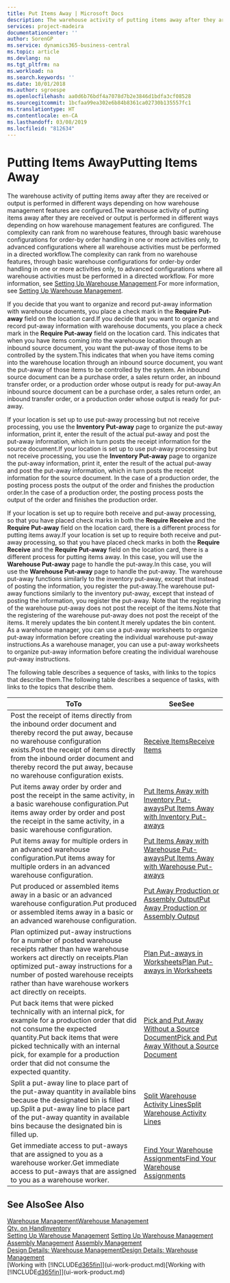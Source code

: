```yaml
---
title: Put Items Away | Microsoft Docs
description: The warehouse activity of putting items away after they are received or output is performed in different ways depending on how warehouse management features are configured.
services: project-madeira
documentationcenter: ''
author: SorenGP
ms.service: dynamics365-business-central
ms.topic: article
ms.devlang: na
ms.tgt_pltfrm: na
ms.workload: na
ms.search.keywords: ''
ms.date: 10/01/2018
ms.author: sgroespe
ms.openlocfilehash: aa0d6b76bdf4a7078d7b2e3846d1bdfa3cf08528
ms.sourcegitcommit: 1bcfaa99ea302e6b84b8361ca02730b135557fc1
ms.translationtype: HT
ms.contentlocale: en-CA
ms.lasthandoff: 03/08/2019
ms.locfileid: "812634"
---
```

# <a name="putting-items-away"></a><span data-ttu-id="d6c9b-103">Putting Items Away</span><span class="sxs-lookup"><span data-stu-id="d6c9b-103">Putting Items Away</span></span>
<span data-ttu-id="d6c9b-104">The warehouse activity of putting items away after they are received or output is performed in different ways depending on how warehouse management features are configured.</span><span class="sxs-lookup"><span data-stu-id="d6c9b-104">The warehouse activity of putting items away after they are received or output is performed in different ways depending on how warehouse management features are configured.</span></span> <span data-ttu-id="d6c9b-105">The complexity can rank from no warehouse features, through basic warehouse configurations for order-by order handling in one or more activities only, to advanced configurations where all warehouse activities must be performed in a directed workflow.</span><span class="sxs-lookup"><span data-stu-id="d6c9b-105">The complexity can rank from no warehouse features, through basic warehouse configurations for order-by order handling in one or more activities only, to advanced configurations where all warehouse activities must be performed in a directed workflow.</span></span> <span data-ttu-id="d6c9b-106">For more information, see [Setting Up Warehouse Management](warehouse-setup-warehouse.md).</span><span class="sxs-lookup"><span data-stu-id="d6c9b-106">For more information, see [Setting Up Warehouse Management](warehouse-setup-warehouse.md).</span></span>

<span data-ttu-id="d6c9b-107">If you decide that you want to organize and record put-away information with warehouse documents, you place a check mark in the **Require Put-away** field on the location card.</span><span class="sxs-lookup"><span data-stu-id="d6c9b-107">If you decide that you want to organize and record put-away information with warehouse documents, you place a check mark in the **Require Put-away** field on the location card.</span></span> <span data-ttu-id="d6c9b-108">This indicates that when you have items coming into the warehouse location through an inbound source document, you want the put-away of those items to be controlled by the system.</span><span class="sxs-lookup"><span data-stu-id="d6c9b-108">This indicates that when you have items coming into the warehouse location through an inbound source document, you want the put-away of those items to be controlled by the system.</span></span> <span data-ttu-id="d6c9b-109">An inbound source document can be a purchase order, a sales return order, an inbound transfer order, or a production order whose output is ready for put-away.</span><span class="sxs-lookup"><span data-stu-id="d6c9b-109">An inbound source document can be a purchase order, a sales return order, an inbound transfer order, or a production order whose output is ready for put-away.</span></span>  

<span data-ttu-id="d6c9b-110">If your location is set up to use put-away processing but not receive processing, you use the **Inventory Put-away** page to organize the put-away information, print it, enter the result of the actual put-away and post the put-away information, which in turn posts the receipt information for the source document.</span><span class="sxs-lookup"><span data-stu-id="d6c9b-110">If your location is set up to use put-away processing but not receive processing, you use the **Inventory Put-away** page to organize the put-away information, print it, enter the result of the actual put-away and post the put-away information, which in turn posts the receipt information for the source document.</span></span> <span data-ttu-id="d6c9b-111">In the case of a production order, the posting process posts the output of the order and finishes the production order.</span><span class="sxs-lookup"><span data-stu-id="d6c9b-111">In the case of a production order, the posting process posts the output of the order and finishes the production order.</span></span>

<span data-ttu-id="d6c9b-112">If your location is set up to require both receive and put-away processing, so that you have placed check marks in both the **Require Receive** and the **Require Put-away** field on the location card, there is a different process for putting items away.</span><span class="sxs-lookup"><span data-stu-id="d6c9b-112">If your location is set up to require both receive and put-away processing, so that you have placed check marks in both the **Require Receive** and the **Require Put-away** field on the location card, there is a different process for putting items away.</span></span> <span data-ttu-id="d6c9b-113">In this case, you will use the **Warehouse Put-away** page to handle the put-away.</span><span class="sxs-lookup"><span data-stu-id="d6c9b-113">In this case, you will use the **Warehouse Put-away** page to handle the put-away.</span></span> <span data-ttu-id="d6c9b-114">The warehouse put-away functions similarly to the inventory put-away, except that instead of posting the information, you register the put-away.</span><span class="sxs-lookup"><span data-stu-id="d6c9b-114">The warehouse put-away functions similarly to the inventory put-away, except that instead of posting the information, you register the put-away.</span></span> <span data-ttu-id="d6c9b-115">Note that the registering of the warehouse put-away does not post the receipt of the items.</span><span class="sxs-lookup"><span data-stu-id="d6c9b-115">Note that the registering of the warehouse put-away does not post the receipt of the items.</span></span> <span data-ttu-id="d6c9b-116">It merely updates the bin content.</span><span class="sxs-lookup"><span data-stu-id="d6c9b-116">It merely updates the bin content.</span></span> <span data-ttu-id="d6c9b-117">As a warehouse manager, you can use a put-away worksheets to organize put-away information before creating the individual warehouse put-away instructions.</span><span class="sxs-lookup"><span data-stu-id="d6c9b-117">As a warehouse manager, you can use a put-away worksheets to organize put-away information before creating the individual warehouse put-away instructions.</span></span>

<span data-ttu-id="d6c9b-118">The following table describes a sequence of tasks, with links to the topics that describe them.</span><span class="sxs-lookup"><span data-stu-id="d6c9b-118">The following table describes a sequence of tasks, with links to the topics that describe them.</span></span>   

|<span data-ttu-id="d6c9b-119">**To**</span><span class="sxs-lookup"><span data-stu-id="d6c9b-119">**To**</span></span>|<span data-ttu-id="d6c9b-120">**See**</span><span class="sxs-lookup"><span data-stu-id="d6c9b-120">**See**</span></span>|  
|------------|-------------|  
|<span data-ttu-id="d6c9b-121">Post the receipt of items directly from the inbound order document and thereby record the put away, because no warehouse configuration exists.</span><span class="sxs-lookup"><span data-stu-id="d6c9b-121">Post the receipt of items directly from the inbound order document and thereby record the put away, because no warehouse configuration exists.</span></span>|[<span data-ttu-id="d6c9b-122">Receive Items</span><span class="sxs-lookup"><span data-stu-id="d6c9b-122">Receive Items</span></span>](warehouse-how-receive-items.md)|  
|<span data-ttu-id="d6c9b-123">Put items away order by order and post the receipt in the same activity, in a basic warehouse configuration.</span><span class="sxs-lookup"><span data-stu-id="d6c9b-123">Put items away order by order and post the receipt in the same activity, in a basic warehouse configuration.</span></span>|[<span data-ttu-id="d6c9b-124">Put Items Away with Inventory Put-aways</span><span class="sxs-lookup"><span data-stu-id="d6c9b-124">Put Items Away with Inventory Put-aways</span></span>](warehouse-how-to-put-items-away-with-inventory-put-aways.md)|  
|<span data-ttu-id="d6c9b-125">Put items away for multiple orders in an advanced warehouse configuration.</span><span class="sxs-lookup"><span data-stu-id="d6c9b-125">Put items away for multiple orders in an advanced warehouse configuration.</span></span>|[<span data-ttu-id="d6c9b-126">Put Items Away with Warehouse Put-aways</span><span class="sxs-lookup"><span data-stu-id="d6c9b-126">Put Items Away with Warehouse Put-aways</span></span>](warehouse-how-to-put-items-away-with-warehouse-put-aways.md)|  
|<span data-ttu-id="d6c9b-127">Put produced or assembled items away in a basic or an advanced warehouse configuration.</span><span class="sxs-lookup"><span data-stu-id="d6c9b-127">Put produced or assembled items away in a basic or an advanced warehouse configuration.</span></span>|[<span data-ttu-id="d6c9b-128">Put Away Production or Assembly Output</span><span class="sxs-lookup"><span data-stu-id="d6c9b-128">Put Away Production or Assembly Output</span></span>](warehouse-how-to-put-away-production-output.md)|
|<span data-ttu-id="d6c9b-129">Plan optimized put-away instructions for a number of posted warehouse receipts rather than have warehouse workers act directly on receipts.</span><span class="sxs-lookup"><span data-stu-id="d6c9b-129">Plan optimized put-away instructions for a number of posted warehouse receipts rather than have warehouse workers act directly on receipts.</span></span>|[<span data-ttu-id="d6c9b-130">Plan Put-aways in Worksheets</span><span class="sxs-lookup"><span data-stu-id="d6c9b-130">Plan Put-aways in Worksheets</span></span>](warehouse-how-to-plan-put-aways-in-worksheets.md)|  
|<span data-ttu-id="d6c9b-131">Put back items that were picked technically with an internal pick, for example for a production order that did not consume the expected quantity.</span><span class="sxs-lookup"><span data-stu-id="d6c9b-131">Put back items that were picked technically with an internal pick, for example for a production order that did not consume the expected quantity.</span></span>|[<span data-ttu-id="d6c9b-132">Pick and Put Away Without a Source Document</span><span class="sxs-lookup"><span data-stu-id="d6c9b-132">Pick and Put Away Without a Source Document</span></span>](warehouse-how-to-create-put-aways-from-internal-put-aways.md)|
|<span data-ttu-id="d6c9b-133">Split a put-away line to place part of the put-away quantity in available bins because the designated bin is filled up.</span><span class="sxs-lookup"><span data-stu-id="d6c9b-133">Split a put-away line to place part of the put-away quantity in available bins because the designated bin is filled up.</span></span>|[<span data-ttu-id="d6c9b-134">Split Warehouse Activity Lines</span><span class="sxs-lookup"><span data-stu-id="d6c9b-134">Split Warehouse Activity Lines</span></span>](warehouse-how-to-split-warehouse-activity-lines.md)|
|<span data-ttu-id="d6c9b-135">Get immediate access to put-aways that are assigned to you as a warehouse worker.</span><span class="sxs-lookup"><span data-stu-id="d6c9b-135">Get immediate access to put-aways that are assigned to you as a warehouse worker.</span></span>|[<span data-ttu-id="d6c9b-136">Find Your Warehouse Assignments</span><span class="sxs-lookup"><span data-stu-id="d6c9b-136">Find Your Warehouse Assignments</span></span>](warehouse-how-to-find-your-warehouse-assignments.md)|    

## <a name="see-also"></a><span data-ttu-id="d6c9b-137">See Also</span><span class="sxs-lookup"><span data-stu-id="d6c9b-137">See Also</span></span>  
[<span data-ttu-id="d6c9b-138">Warehouse Management</span><span class="sxs-lookup"><span data-stu-id="d6c9b-138">Warehouse Management</span></span>](warehouse-manage-warehouse.md)  
[<span data-ttu-id="d6c9b-139">Qty. on Hand</span><span class="sxs-lookup"><span data-stu-id="d6c9b-139">Inventory</span></span>](inventory-manage-inventory.md)  
<span data-ttu-id="d6c9b-140">[Setting Up Warehouse Management](warehouse-setup-warehouse.md)   </span><span class="sxs-lookup"><span data-stu-id="d6c9b-140">[Setting Up Warehouse Management](warehouse-setup-warehouse.md)   </span></span>  
<span data-ttu-id="d6c9b-141">[Assembly Management](assembly-assemble-items.md)  </span><span class="sxs-lookup"><span data-stu-id="d6c9b-141">[Assembly Management](assembly-assemble-items.md)  </span></span>  
[<span data-ttu-id="d6c9b-142">Design Details: Warehouse Management</span><span class="sxs-lookup"><span data-stu-id="d6c9b-142">Design Details: Warehouse Management</span></span>](design-details-warehouse-management.md)  
<span data-ttu-id="d6c9b-143">[Working with [!INCLUDE[d365fin](includes/d365fin_md.md)]](ui-work-product.md)</span><span class="sxs-lookup"><span data-stu-id="d6c9b-143">[Working with [!INCLUDE[d365fin](includes/d365fin_md.md)]](ui-work-product.md)</span></span>  
